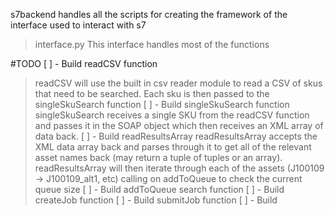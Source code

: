 s7backend handles all the scripts for creating the framework of the interface used to interact with s7

>interface.py
This interface handles most of the functions

#TODO
[ ] - Build readCSV function
> readCSV will use the built in csv reader module to read a CSV of skus that need to be searched.  Each sku is then passed to the singleSkuSearch function
[ ] - Build singleSkuSearch function
> singleSkuSearch receives a single SKU from the readCSV function and passes it in the SOAP object which then receives an XML array of data back.
[ ] - Build readResultsArray
> readResultsArray accepts the XML data array back and parses through it to get all of the relevant asset names back (may return a tuple of tuples or an array).  readResultsArray will then iterate through each of the assets (J100109 -> J100109_alt1, etc) calling on addToQueue to check the current queue size 
[ ] - Build addToQueue search function
[ ] - Build createJob function
[ ] - Build submitJob function
[ ] - Build 
